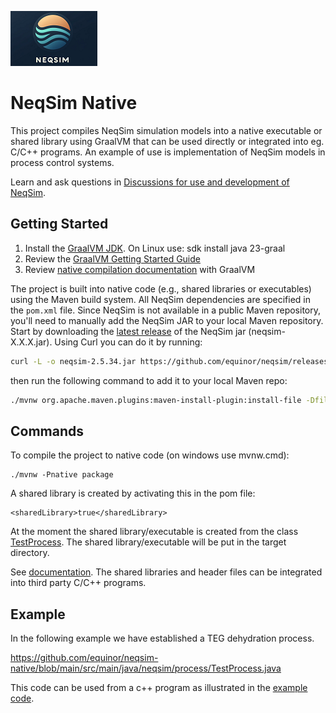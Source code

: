 ![NeqSim Logo](https://github.com/equinor/neqsim/blob/master/docs/wiki/neqsimlogocircleflatsmall.png)
# NeqSim Native
This project compiles NeqSim simulation models into a native executable or shared library using GraalVM that can be used directly or integrated into eg. C/C++ programs. An example of use is implementation of NeqSim models in process control systems.

Learn and ask questions in [Discussions for use and development of NeqSim](https://github.com/equinor/neqsim/discussions).

## Getting Started
1. Install the [GraalVM JDK](https://www.graalvm.org/). On Linux use: sdk install java 23-graal
2. Review the [GraalVM Getting Started Guide](https://www.graalvm.org/latest/docs/getting-started/)
3. Review [native compilation documentation](https://www.graalvm.org/latest/reference-manual/native-image/) with GraalVM

The project is built into native code (e.g., shared libraries or executables) using the Maven build system. All NeqSim dependencies are specified in the `pom.xml` file. Since NeqSim is not available in a public Maven repository, you'll need to manually add the NeqSim JAR to your local Maven repository. Start by downloading the [latest release](https://github.com/equinor/neqsim/releases) of the NeqSim jar (neqsim-X.X.X.jar). Using Curl you can do it by running: 
```bash
curl -L -o neqsim-2.5.34.jar https://github.com/equinor/neqsim/releases/download/v2.5.34/neqsim-2.5.34.jar
```
then run the following command to add it to your local Maven repo:
```bash
./mvnw org.apache.maven.plugins:maven-install-plugin:install-file -Dfile="neqsim-2.5.34.jar"
```

## Commands
To compile the project to native code (on windows use mvnw.cmd):

```
./mvnw -Pnative package
```

A shared library is created by activating this in the pom file:
```
<sharedLibrary>true</sharedLibrary>
```

At the moment the shared library/executable is created from the class [TestProcess](https://github.com/equinor/neqsim-native/blob/main/src/main/java/neqsim/process/TestProcess.java). The shared library/executable will be put in the target directory.

See [documentation](https://www.graalvm.org/latest/reference-manual/native-image/guides/build-native-shared-library/).
The shared libraries and header files can be integrated into third party C/C++ programs.

## Example
In the following example we have established a TEG dehydration process.

https://github.com/equinor/neqsim-native/blob/main/src/main/java/neqsim/process/TestProcess.java

This code can be used from a c++ program as illustrated in the [example code](https://github.com/equinor/neqsim-native/blob/main/example/main.cpp).

